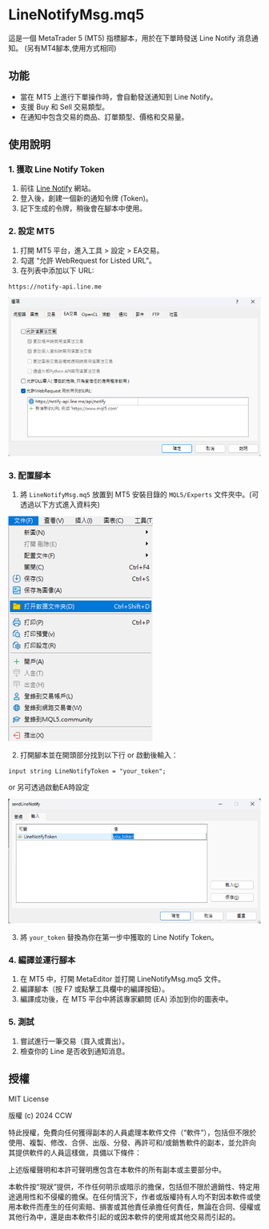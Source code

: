 # LineNotifyMsg.mq5

這是一個 MetaTrader 5 (MT5) 指標腳本，用於在下單時發送 Line Notify 消息通知。 (另有MT4腳本,使用方式相同)

## 功能

- 當在 MT5 上進行下單操作時，會自動發送通知到 Line Notify。
- 支援 Buy 和 Sell 交易類型。
- 在通知中包含交易的商品、訂單類型、價格和交易量。

## 使用說明

### 1. 獲取 Line Notify Token

1. 前往 [Line Notify](https://notify-bot.line.me/my/) 網站。
2. 登入後，創建一個新的通知令牌 (Token)。
3. 記下生成的令牌，稍後會在腳本中使用。

### 2. 設定 MT5

1. 打開 MT5 平台，進入工具 > 設定 > EA交易。
2. 勾選 “允許 WebRequest for Listed URL”。
3. 在列表中添加以下 URL:
```
https://notify-api.line.me
```
![addURL](images/addURL.png)

### 3. 配置腳本

1. 將 `LineNotifyMsg.mq5` 放置到 MT5 安裝目錄的 `MQL5/Experts` 文件夾中。(可透過以下方式進入資料夾)

![addURL](images/folder.png)

2. 打開腳本並在開頭部分找到以下行 or 啟動後輸入：

```mql
input string LineNotifyToken = "your_token";
```
or 另可透過啟動EA時設定

![啟動後輸入](images/Input_token.png)

3. 將 `your_token` 替換為你在第一步中獲取的 Line Notify Token。

### 4. 編譯並運行腳本

1. 在 MT5 中，打開 MetaEditor 並打開 LineNotifyMsg.mq5 文件。
2. 編譯腳本（按 F7 或點擊工具欄中的編譯按鈕）。
3. 編譯成功後，在 MT5 平台中將該專家顧問 (EA) 添加到你的圖表中。

### 5. 測試

1. 嘗試進行一筆交易（買入或賣出）。
2. 檢查你的 Line 是否收到通知消息。

## 授權

MIT License

版權 (c) 2024 CCW

特此授權，免費向任何獲得副本的人員處理本軟件文件（“軟件”），包括但不限於使用、複製、修改、合併、出版、分發、再許可和/或銷售軟件的副本，並允許向其提供軟件的人員這樣做，具備以下條件：

上述版權聲明和本許可聲明應包含在本軟件的所有副本或主要部分中。

本軟件按“現狀”提供，不作任何明示或暗示的擔保，包括但不限於適銷性、特定用途適用性和不侵權的擔保。在任何情況下，作者或版權持有人均不對因本軟件或使用本軟件而產生的任何索賠、損害或其他責任承擔任何責任，無論在合同、侵權或其他行為中，還是由本軟件引起的或因本軟件的使用或其他交易而引起的。
